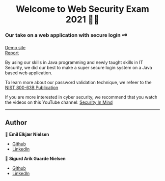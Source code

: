 <h1 align="center">Welcome to Web Security Exam 2021 👮‍♀️</h1>

<h3>Our take on a web application with secure login 🗝</h3>
<a href="https://virkeligsikker.dk">Demo site</a><br>
<a href="rapport.pdf">Report</a>
<p>By using our skills in Java programming and newly taught skills in IT Security, we
did our best to make a super secure login system on a Java based web application.</p>
<p>To learn more about our password validation technique, we refeer to the <a href="https://pages.nist.gov/800-63-3/sp800-63b.html" target="_blank">NIST 800-63B Publication</a></p>
<p>If you are more interested in cyber security, we recommend that you watch the videos on this YouTube channel: <a href="https://www.youtube.com/channel/UCrdoeFcC039Q4MzO8n0OEvg" target="_blank">Security In Mind</a></p>

---
## Author

👤 **Emil Elkjær Nielsen**

* [Github](https://github.com/eelkjaer)
* [LinkedIn](https://linkedin.com/in/emil-elkjær)

👤 **Sigurd Arik Gaarde Nielsen**

* [Github](https://github.com/ariktwena)
* [LinkedIn](https://www.linkedin.com/in/arik-gaarde-nielsen-3a54255/)